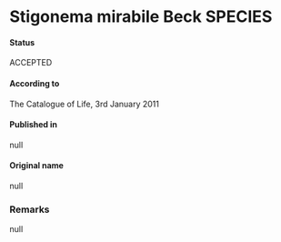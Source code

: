 # Stigonema mirabile Beck SPECIES

#### Status
ACCEPTED

#### According to
The Catalogue of Life, 3rd January 2011

#### Published in
null

#### Original name
null

### Remarks
null